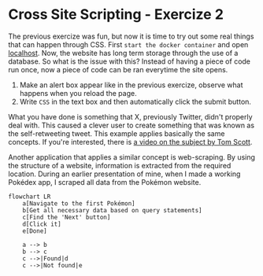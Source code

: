 # Cross Site Scripting - Exercize 2

The previous exercize was fun, but now it is time to try out some real things that can happen through CSS.
First `start the docker container` and open [localhost](http://localhost:80/).
Now, the website has long term storage through the use of a database.
So what is the issue with this?
Instead of having a piece of code run once, now a piece of code can be ran everytime the site opens.

1. Make an alert box appear like in the previous exercize, observe what happens when you reload the page.
2. Write `CSS` in the text box and then automatically click the submit button.

What you have done is something that X, previously Twitter, didn't properly deal with.
This caused a clever user to create something that was known as the self-retweeting tweet.
This example applies basically the same concepts.
If you're interested, there is [a video on the subject by Tom Scott](https://www.youtube.com/watch?v=zv0kZKC6GAM).

Another application that applies a similar concept is web-scraping.
By using the structure of a website, information is extracted from the required location.
During an earlier presentation of mine, when I made a working Pokédex app, I scraped all data from the Pokémon website.

```mermaid
flowchart LR
    a[Navigate to the first Pokémon]
    b[Get all necessary data based on query statements]
    c[Find the 'Next' button]
    d[Click it]
    e[Done]

    a --> b
    b --> c
    c -->|Found|d
    c -->|Not found|e
```
